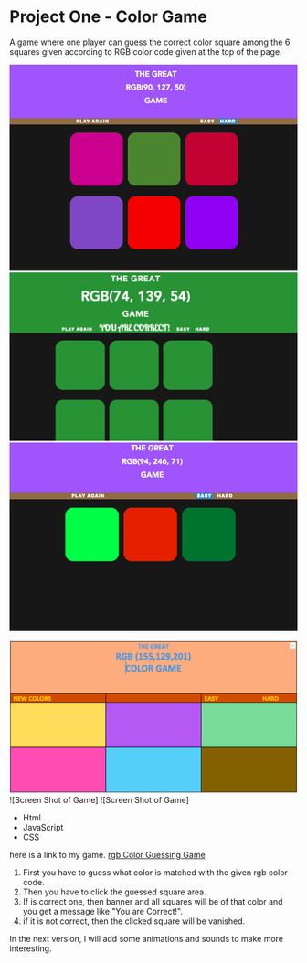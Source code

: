 # Project One - Color Game

A game where one player can guess the correct color square among the 6 squares given according to RGB color code given at the top of the page. 

<!-- Rules of the games-->


<!-- Screenshots of game go here -->

![Screenshot 1](./images/ScreenShot1.png)
![Screenshot 2](./images/ScreenShot4.png)
![Screenshot 3](./images/ScreenShot3.png)

<!-- Screenshots of wireframe -->

![Wirefrem Image](./images/wireframe.png)
![Screen Shot of Game]
![Screen Shot of Game]

<!-- Technologies used-->

- Html
- JavaScript
- CSS


<!-- Getting started -->

here is a link to my game. 
[rgb Color Guessing Game](https://fagleyali.github.io/Project-One/ "rgb Color Guessing Game")
<!--Instructions-->
1. First you have to guess what color is matched with the given rgb color code.
2. Then you have to click the guessed square area.
3. If is correct one, then banner and all squares will be of that color and you get a message like "You are Correct!".
4. if it is not correct, then the clicked square will be vanished.



<!-- Next Steps -->
In the next version, I will add some animations and sounds to make more interesting. 




